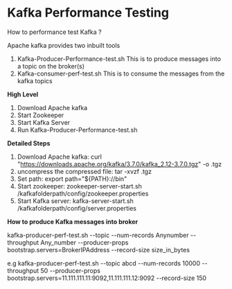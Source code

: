 # Kafka Performance Testing

How to performance test Kafka ?

Apache kafka provides two inbuilt tools 
1. Kafka-Producer-Performance-test.sh
     This is to produce messages into a topic on the broker(s)
2. Kafka-consumer-perf-test.sh
     This is to consume the messages from the kafka topics

**High Level**
1. Download Apache kafka
2. Start Zookeeper
3. Start Kafka Server
4. Run Kafka-Producer-Performance-test.sh

**Detailed Steps**
1. Download Apache kafka: curl "https://downloads.apache.org/kafka/3.7.0/kafka_2.12-3.7.0.tgz" -o <filename>.tgz
2. uncompress the compressed file: tar -xvzf <filename>.tgz
3. Set path: export path="${PATH}:/<filepath>/bin"
4. Start zookeeper: zookeeper-server-start.sh /kafkafolderpath/config/zookeeper.properties
5. Start Kafka server: kafka-server-start.sh /kafkafolderpath/config/server.properties
   
**How to produce Kafka messages into broker**

kafka-producer-perf-test.sh --topic <topicname> --num-records Anynumber --throughput Any_number --producer-props bootstrap.servers=BrokerIPAddress --record-size size_in_bytes

e.g kafka-producer-perf-test.sh --topic abcd --num-records 10000 --throughput 50 --producer-props bootstrap.servers=11.111.111.11:9092,11.111.111.12:9092 --record-size 150
